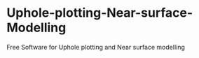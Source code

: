 # Uphole-plotting-Near-surface-Modelling
Free Software for Uphole plotting and Near surface modelling
